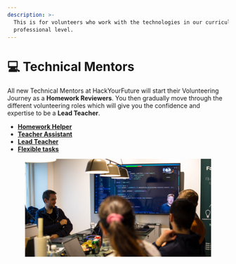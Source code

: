 ```yaml
---
description: >-
  This is for volunteers who work with the technologies in our curriculum on a
  professional level.
---
```


# 💻 Technical Mentors

All new Technical Mentors at HackYourFuture will start their Volunteering Journey as a **Homework Reviewers**. You then gradually move through the different volunteering roles which will give you the confidence and expertise to be a **Lead Teacher**.

* [**Homework Helper**](homework-reviewer.md)
* [**Teacher Assistant**](teaching-assistant.md)
* [**Lead Teacher**](lead-teacher.md)
* [**Flexible tasks**](flexible-tasks.md)

<figure><img src="../../.gitbook/assets/Screenshot 2023-03-14 at 09.45.05.png" alt=""><figcaption></figcaption></figure>
